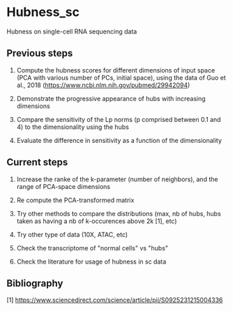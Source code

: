 Hubness_sc
====

Hubness on single-cell RNA sequencing data

Previous steps
-----------
1. Compute the hubness scores for different dimensions of input space (PCA with various number of PCs, initial space), using the data of Guo et al., 2018 (https://www.ncbi.nlm.nih.gov/pubmed/29942094)

2. Demonstrate the progressive appearance of hubs with increasing dimensions

3. Compare the sensitivity of the Lp norms (p comprised between 0.1 and 4) to the dimensionality using the hubs

4. Evaluate the difference in sensitivity as a function of the dimensionality

Current steps
-----------
1. Increase the ranke of the k-parameter (number of neighbors), and the range of PCA-space dimensions

2. Re compute the PCA-transformed matrix

3. Try other methods to compare the distributions (max, nb of hubs, hubs taken as having a nb of k-occurences above 2k [1], etc)

4. Try other type of data (10X, ATAC, etc)

5. Check the transcriptome of "normal cells" vs "hubs"

4. Check the literature for usage of hubness in sc data

Bibliography
-----------
[1] https://www.sciencedirect.com/science/article/pii/S0925231215004336
